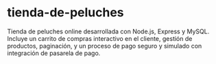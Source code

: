 # tienda-de-peluches
Tienda de peluches online desarrollada con Node.js, Express y MySQL. Incluye un carrito de compras interactivo en el cliente, gestión de productos, paginación, y un proceso de pago seguro y simulado con integración de pasarela de pago.
